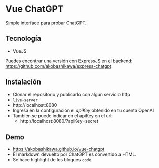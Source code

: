 # Vue ChatGPT

Simple interface para probar ChatGPT.

## Tecnología

- VueJS

Puedes encontrar una versión con ExpressJS en el backend: https://github.com/akobashikawa/express-chatgpt

## Instalación

- Clonar el repositorio y publicarlo con algún servicio http
- `live-server`
- http://localhost:8080
- Ingresa en la configuración el *apiKey* obtenido en tu cuenta OpenAI
- También se puede indicar en el apiKey en el url:
    - http://localhost:8080/?apiKey=secret

## Demo
- https://akobashikawa.github.io/vue-chatgpt
- El markdown devuelto por ChatGPT es convertido a HTML.
- Se hace highlight de los bloques `code`.
